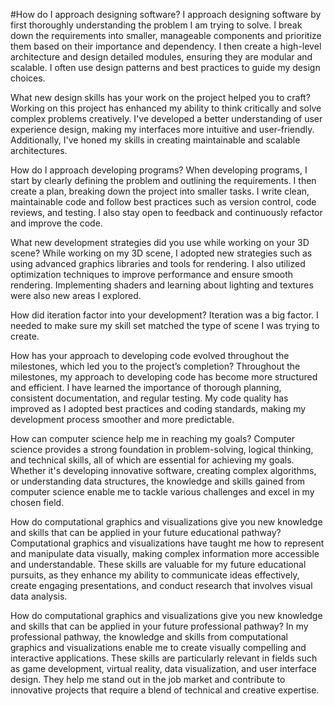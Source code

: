 #How do I approach designing software?
I approach designing software by first thoroughly understanding the problem I am trying to solve. I break down the requirements into smaller, manageable components and prioritize them based on their importance and dependency. I then create a high-level architecture and design detailed modules, ensuring they are modular and scalable. I often use design patterns and best practices to guide my design choices.

What new design skills has your work on the project helped you to craft?
Working on this project has enhanced my ability to think critically and solve complex problems creatively. I've developed a better understanding of user experience design, making my interfaces more intuitive and user-friendly. Additionally, I've honed my skills in creating maintainable and scalable architectures.

How do I approach developing programs?
When developing programs, I start by clearly defining the problem and outlining the requirements. I then create a plan, breaking down the project into smaller tasks. I write clean, maintainable code and follow best practices such as version control, code reviews, and testing. I also stay open to feedback and continuously refactor and improve the code.

What new development strategies did you use while working on your 3D scene?
While working on my 3D scene, I adopted new strategies such as using advanced graphics libraries and tools for rendering. I also utilized optimization techniques to improve performance and ensure smooth rendering. Implementing shaders and learning about lighting and textures were also new areas I explored.

How did iteration factor into your development?
Iteration was a big factor.  I needed to make sure my skill set matched the type of scene I was trying to create.

How has your approach to developing code evolved throughout the milestones, which led you to the project’s completion?
Throughout the milestones, my approach to developing code has become more structured and efficient. I have learned the importance of thorough planning, consistent documentation, and regular testing. My code quality has improved as I adopted best practices and coding standards, making my development process smoother and more predictable.

How can computer science help me in reaching my goals?
Computer science provides a strong foundation in problem-solving, logical thinking, and technical skills, all of which are essential for achieving my goals. Whether it's developing innovative software, creating complex algorithms, or understanding data structures, the knowledge and skills gained from computer science enable me to tackle various challenges and excel in my chosen field.

How do computational graphics and visualizations give you new knowledge and skills that can be applied in your future educational pathway?
Computational graphics and visualizations have taught me how to represent and manipulate data visually, making complex information more accessible and understandable. These skills are valuable for my future educational pursuits, as they enhance my ability to communicate ideas effectively, create engaging presentations, and conduct research that involves visual data analysis.

How do computational graphics and visualizations give you new knowledge and skills that can be applied in your future professional pathway?
In my professional pathway, the knowledge and skills from computational graphics and visualizations enable me to create visually compelling and interactive applications. These skills are particularly relevant in fields such as game development, virtual reality, data visualization, and user interface design. They help me stand out in the job market and contribute to innovative projects that require a blend of technical and creative expertise.
